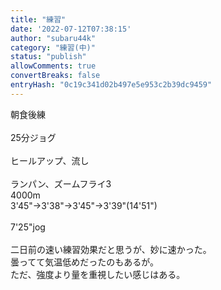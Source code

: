```yaml
---
title: "練習"
date: '2022-07-12T07:38:15'
author: "subaru44k"
category: "練習(中)"
status: "publish"
allowComments: true
convertBreaks: false
entryHash: "0c19c341d02b497e5e953c2b39dc9459"
---
```

朝食後練<br>
<br>
25分ジョグ<br>
<br>
ヒールアップ、流し<br>
<br>
ランパン、ズームフライ3<br>
4000m<br>
3'45"→3'38"→3'45"→3'39"(14'51")<br>
<br>
7'25"jog<br>
<br>
二日前の速い練習効果だと思うが、妙に速かった。<br>
曇ってて気温低めだったのもあるが。<br>
ただ、強度より量を重視したい感じはある。
